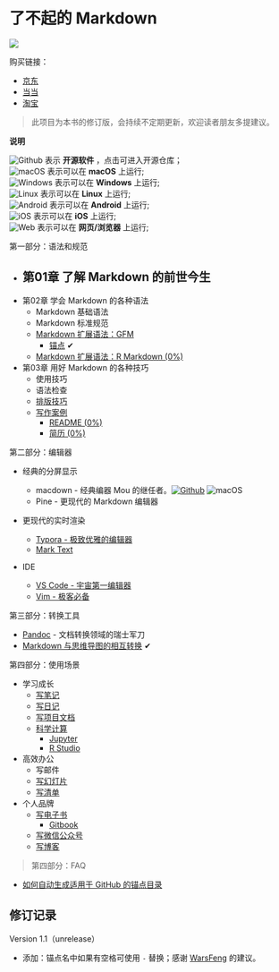 # 了不起的 Markdown

![](https://img-blog.csdnimg.cn/20190802084731504.png)

购买链接：

- [京东](https://item.jd.com/12669274.html?extension_id=eyJhZCI6IiIsImNoIjoiIiwic2hvcCI6IiIsInNrdSI6IiIsInRzIjoiIiwidW5pcWlkIjoie1wiY2xpY2tfaWRcIjpcImYyODE1MjZmLTNiZDMtNDMxYy04YmYyLTIzOGM1MDRmYWU0MVwiLFwicG9zX2lkXCI6XCIxNTBcIixcInNpZFwiOlwiN2ZiOGMyZTMtYTliYS00Y2RjLThiYjUtZjRhOGM1YTRhODQzXCIsXCJza3VfaWRcIjpcIjEyNjY5Mjc0XCJ9In0=&jd_pop=f281526f-3bd3-431c-8bf2-238c504fae41&abt=3)
- [当当](http://product.dangdang.com/27912444.html)
- [淘宝](https://detail.tmall.com/item.htm?spm=a230r.1.14.1.357e48e3fBGTdI&id=600157475560&ns=1&abbucket=6)

> 此项目为本书的修订版，会持续不定期更新，欢迎读者朋友多提建议。

**说明**

![Github][github] 表示 **开源软件** ，点击可进入开源仓库；<br/>
![macOS][macos] 表示可以在 **macOS** 上运行;<br/>
![Windows][windows] 表示可以在 **Windows** 上运行;<br/>
![Linux][linux] 表示可以在 **Linux** 上运行;<br/>
![Android][android] 表示可以在 **Android** 上运行;<br/>
![iOS][ios] 表示可以在 **iOS** 上运行;<br/>
![Web][web] 表示可以在 **网页/浏览器** 上运行;<br/>


第一部分：语法和规范
- 第01章 了解 Markdown 的前世今生
  - 
- 第02章 学会 Markdown 的各种语法
  - Markdown 基础语法
  - Markdown 标准规范
  - [Markdown 扩展语法：GFM](docs/01/gfm/gfm.md)
    - [锚点](docs/01/gfm/gfm.md#锚点) ✔︎
  - [Markdown 扩展语法：R Markdown (0%)]()
- 第03章 用好 Markdown 的各种技巧
  - 使用技巧
  - 语法检查
  - [排版技巧](docs/01/typesetting/typesetting.md#排版技巧)
  - [写作案例]()
    - [README (0%)]()
    - [简历 (0%)]()

第二部分：编辑器

- 经典的分屏显示
  - macdown - 经典编器 Mou 的继任者。[![Github][github]](https://github.com/MacDownApp/macdown) ![macOS][macos]
  - Pine - 更现代的 Markdown 编辑器

- 更现代的实时渲染
  - [Typora - 极致优雅的编辑器]()
  - [Mark Text]()

- IDE
  - [VS Code - 宇宙第一编辑器]()
  - [Vim - 极客必备]()

第三部分：转换工具
- [Pandoc]() - 文档转换领域的瑞士军刀
- [Markdown 与思维导图的相互转换](https://mp.weixin.qq.com/s/SHzzlOysnYj1eQtdmAi1GA) ✔︎

第四部分：使用场景
- 学习成长
  - [写笔记]()
  - [写日记]()
  - [写项目文档]()
  - [科学计算]()
    - [Jupyter]()
    - [R Studio]() 
- 高效办公
  - 写邮件
  - [写幻灯片]()
  - [写清单]()
- 个人品牌
  - [写电子书]()
    - [Gitbook]()
  - [写微信公众号]()
  - [写博客]()


> 第四部分：FAQ

- [如何自动生成适用于 GitHub 的锚点目录]()


## 修订记录

Version 1.1（unrelease）

- 添加：锚点名中如果有空格可使用 `-` 替换；感谢 [WarsFeng](https://github.com/bxiaopeng/thegreatmarkdown/issues/2) 的建议。


<!--图标-->

[github]: https://img-blog.csdnimg.cn/20200421001405490.png 'github'
[macos]: https://img-blog.csdnimg.cn/2020042100091755.png 'macos'
[windows]: https://img-blog.csdnimg.cn/20200421000940624.png 'windows'
[linux]: https://img-blog.csdnimg.cn/20200421000737513.png 'linux'
[ios]: https://img-blog.csdnimg.cn/20200421001911211.png 'ios'
[android]: https://img-blog.csdnimg.cn/20200421000225473.png 'android'
[web]: https://img-blog.csdnimg.cn/20200421000816580.png 'web'

